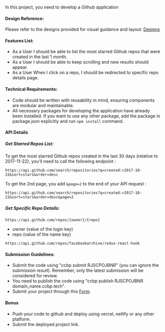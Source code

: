 In this project, you need to develop a Github application

#### Design Reference:

Please refer to the designs provided for visual guidance and layout: <a target="_blank" href="https://new-assets.ccbp.in/frontend/content/react-js/github-repos-application-design.png">Designs</a>

#### Features List:

- As a User I should be able to list the most starred Github repos that were created in the last 1 month.
- As a User I should be able to keep scrolling and new results should appear.
- As a User When I click on a repo, I should be redirected to specific repo details page.

#### Technical Requirements:

- Code should be written with reusability in mind, ensuring components are modular and maintainable.
- All necessary packages for developing the application have already been installed. If you want to use any other package, add the package in package.json explicitly and run `npm install` command.

#### API Details

##### Get Starred Repos List:

To get the most starred Github repos created in the last 30 days (relative to 2017-11-22), you'll need to call the following endpoint :

```api
https://api.github.com/search/repositories?q=created:>2017-10-22&sort=stars&order=desc
```

To get the 2nd page, you add `&page=2` to the end of your API request :

```api
https://api.github.com/search/repositories?q=created:>2017-10-22&sort=stars&order=desc&page=2
```

##### Get Specific Repo Details:

```api
https://api.github.com/repos/{owner}/{repo}
```

- owner (value of the login key)
- repo (value of the name key)

```api
https://api.github.com/repos/facebookarchive/redux-react-hook
```

#### Submission Guidelines:

- Submit the code using "ccbp submit RJSCPOJBNR" (you can ignore the submission result). Remember, only the latest submission will be considered for review.
- You need to publish the code using "ccbp publish RJSCPOJBNR domain_name.ccbp.tech".
- Submit your project through this [Form](https://forms.ccbp.in/projects-submission-forms).

#### Bonus

- Push your code to github and deploy using vercel, netlify or any other platform.
- Submit the deployed project link.

